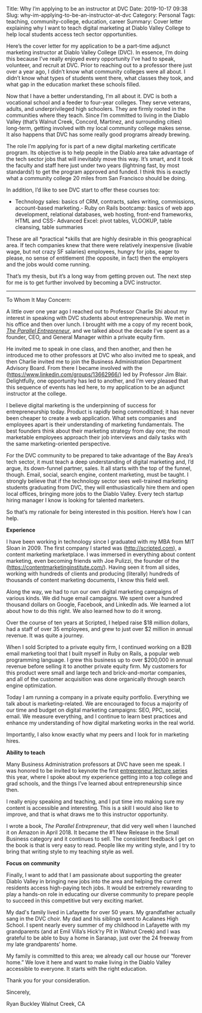 Title: Why I’m applying to be an instructor at DVC
Date: 2019-10-17 09:38
Slug: why-im-applying-to-be-an-instructor-at-dvc
Category: Personal
Tags: teaching, community-college, education, career
Summary: Cover letter explaining why I want to teach digital marketing at Diablo Valley College to help local students access tech sector opportunities.

Here’s the cover letter for my application to be a part-time adjunct marketing instructor at Diablo Valley College (DVC). In essence, I’m doing this because I’ve really enjoyed every opportunity I’ve had to speak, volunteer, and recruit at DVC. Prior to reaching out to a professor there just over a year ago, I didn’t know what community colleges were all about. I didn’t know what types of students went there, what classes they took, and what gap in the education market these schools filled. 

Now that I have a better understanding, I’m all about it. DVC is both a vocational school and a feeder to four-year colleges. They serve veterans, adults, and underprivileged high schoolers. They are firmly rooted in the communities where they teach. Since I’m committed to living in the Diablo Valley (that’s Walnut Creek, Concord, Martinez, and surrounding cities) long-term, getting involved with my local community college makes sense. It also happens that DVC has some really good programs already brewing. 

The role I’m applying for is part of a new digital marketing certificate program. Its objective is to help people in the Diablo area take advantage of the tech sector jobs that will inevitably move this way. It’s smart, and it took the faculty and staff here just under two years (lightning fast, by most standards!) to get the program approved and funded. I think this is exactly what a community college 20 miles from San Francisco should be doing.

In addition, I’d like to see DVC start to offer these courses too:

- Technology sales: basics of CRM, contracts, sales writing, commissions, account-based marketing.- Ruby on Rails bootcamp: basics of web app development, relational databases, web hosting, front-end frameworks, HTML and CSS- Advanced Excel: pivot tables, VLOOKUP, table cleansing, table summaries

These are all *practical *skills that are highly desirable in this geographical area. If tech companies knew that there were relatively inexpensive (livable wage, but not crazy SF salaries) employees, hungry for jobs, eager to please, no sense of entitlement (the opposite, in fact) then the employers and the jobs would come running. 

That’s my thesis, but it’s a long way from getting proven out. The next step for me is to get further involved by becoming a DVC instructor. 

---

To Whom It May Concern:

A little over one year ago I reached out to Professor Charlie Shi about my interest in speaking with DVC students about entrepreneurship. We met in his office and then over lunch. I brought with me a copy of my recent book, *[The Parallel Entrepreneur](https://rbucks.com/the-parallel-entrepreneur/)*, and we talked about the decade I’ve spent as a founder, CEO, and General Manager within a private equity firm.

He invited me to speak in one class, and then another, and then he introduced me to other professors at DVC who also invited me to speak, and then Charlie invited me to join the Business Administration Department Advisory Board. From there I became involved with the (https://www.linkedin.com/groups/13662966/) led by Professor Jim Blair. Delightfully, one opportunity has led to another, and I’m very pleased that this sequence of events has led here, to my application to be an adjunct instructor at the college. 

I believe digital marketing is the underpinning of success for entrepreneurship today. Product is rapidly being commoditized; it has never been cheaper to create a web application. What sets companies and employees apart is their understanding of marketing fundamentals. The best founders think about their marketing strategy from day one; the most marketable employees approach their job interviews and daily tasks with the same marketing-oriented perspective. 

For the DVC community to be prepared to take advantage of the Bay Area’s tech sector, it must teach a deep understanding of digital marketing and, I’d argue, its down-funnel partner, sales. It all starts with the top of the funnel, though. Email, social, search engine, content marketing, must be taught. I strongly believe that if the technology sector sees well-trained marketing students graduating from DVC, they will enthusiastically hire them and open local offices, bringing more jobs to the Diablo Valley. Every tech startup hiring manager I know is looking for talented marketers. 

So that’s my rationale for being interested in this position. Here’s how I can help. 

**Experience**

I have been working in technology since I graduated with my MBA from MIT Sloan in 2009. The first company I started was (http://scripted.com), a content marketing marketplace. I was immersed in everything about content marketing, even becoming friends with Joe Pulizzi, the founder of the (https://contentmarketinginstitute.com/). Having seen it from all sides, working with hundreds of clients and producing (literally) hundreds of thousands of content marketing documents, I know this field well. 

Along the way, we had to run our own digital marketing campaigns of various kinds. We did huge email campaigns. We spent over a hundred thousand dollars on Google, Facebook, and LinkedIn ads. We learned a lot about how to do this right. We also learned how to do it wrong.

Over the course of ten years at Scripted, I helped raise $18 million dollars, had a staff of over 35 employees, and grew to just over $2 million in annual revenue. It was quite a journey. 

When I sold Scripted to a private equity firm, I continued working on a B2B email marketing tool that I built myself in Ruby on Rails, a popular web programming language. I grew this business up to over $200,000 in annual revenue before selling it to another private equity firm. My customers for this product were small and large tech and brick-and-mortar companies, and all of the customer acquisition was done organically through search engine optimization.

Today I am running a company in a private equity portfolio. Everything we talk about is marketing-related. We are encouraged to focus a majority of our time and budget on digital marketing campaigns: SEO, PPC, social, email. We measure everything, and I continue to learn best practices and enhance my understanding of how digital marketing works in the real world.

Importantly, I also know exactly what my peers and I look for in marketing hires.  

**Ability to teach**

Many Business Administration professors at DVC have seen me speak. I was honored to be invited to keynote the first [entrepreneur lecture series]({filename}four-simple-truths-about-entrepreneurship.md) this year, where I spoke about my experience getting into a top college and grad schools, and the things I’ve learned about entrepreneurship since then. 

I really enjoy speaking and teaching, and I put time into making sure my content is accessible and interesting. This is a skill I would also like to improve, and that is what draws me to this instructor opportunity. 

I wrote a book, *The Parallel Entrepreneur*, that did very well when I launched it on Amazon in April 2018. It became the #1 New Release in the Small Business category and it continues to sell. The consistent feedback I get on the book is that is very easy to read. People like my writing style, and I try to bring that writing style to my teaching style as well. 

**Focus on community**

Finally, I want to add that I am passionate about supporting the greater Diablo Valley in bringing new jobs into the area and helping the current residents access high-paying tech jobs. It would be extremely rewarding to play a hands-on role in educating our diverse community to prepare people to succeed in this competitive but very exciting market. 

My dad's family lived in Lafayette for over 50 years. My grandfather actually sang in the DVC choir. My dad and his siblings went to Acalanes High School. I spent nearly every summer of my childhood in Lafayette with my grandparents (and at Emil Villa’s Hick’ry Pit in Walnut Creek) and I was grateful to be able to buy a home in Saranap, just over the 24 freeway from my late grandparents’ home. 

My family is committed to this area; we already call our house our “forever home.” We love it here and want to make living in the Diablo Valley accessible to everyone. It starts with the right education. 

Thank you for your consideration.

Sincerely,

Ryan Buckley
Walnut Creek, CA